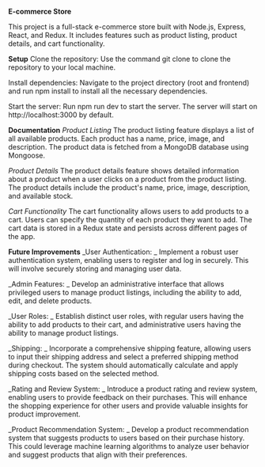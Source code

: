 **E-commerce Store**

This project is a full-stack e-commerce store built with Node.js, Express, React, and Redux. It includes features such as product listing, product details, and cart functionality.

**Setup**
Clone the repository: Use the command git clone <repository-url> to clone the repository to your local machine.

Install dependencies: Navigate to the project directory (root and frontend) and run npm install to install all the necessary dependencies.

Start the server: Run npm run dev to start the server. The server will start on http://localhost:3000 by default.

**Documentation**
_Product Listing_
The product listing feature displays a list of all available products. Each product has a name, price, image, and description. The product data is fetched from a MongoDB database using Mongoose.

_Product Details_
The product details feature shows detailed information about a product when a user clicks on a product from the product listing. The product details include the product's name, price, image, description, and available stock.

_Cart Functionality_
The cart functionality allows users to add products to a cart. Users can specify the quantity of each product they want to add. The cart data is stored in a Redux state and persists across different pages of the app.

**Future Improvements**
_User Authentication: _
Implement a robust user authentication system, enabling users to register and log in securely. This will involve securely storing and managing user data.

_Admin Features: _
Develop an administrative interface that allows privileged users to manage product listings, including the ability to add, edit, and delete products.

_User Roles: _
Establish distinct user roles, with regular users having the ability to add products to their cart, and administrative users having the ability to manage product listings.

_Shipping: _
Incorporate a comprehensive shipping feature, allowing users to input their shipping address and select a preferred shipping method during checkout. The system should automatically calculate and apply shipping costs based on the selected method.

_Rating and Review System: _
Introduce a product rating and review system, enabling users to provide feedback on their purchases. This will enhance the shopping experience for other users and provide valuable insights for product improvement.

_Product Recommendation System: _
Develop a product recommendation system that suggests products to users based on their purchase history. This could leverage machine learning algorithms to analyze user behavior and suggest products that align with their preferences.
